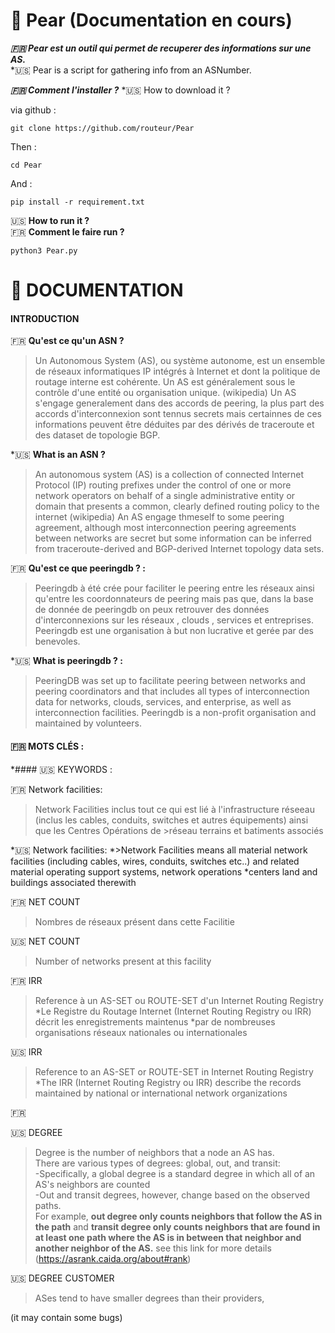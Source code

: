 #  :pear: Pear (Documentation en cours)
***:fr: Pear est un outil qui permet de recuperer des informations sur une AS.***  
*:us: Pear is a script for gathering info from an ASNumber.

***:fr: Comment l'installer ?***
*:us: How to download it ?

via github :

```git clone https://github.com/routeur/Pear```

Then :

```cd Pear```

And :

```pip install -r requirement.txt```

:us: **How to run it ?**  
:fr: **Comment le faire run ?**

```python3 Pear.py```


# :open_book:	DOCUMENTATION

#### INTRODUCTION

:fr: **Qu'est ce qu'un ASN ?**  
>Un Autonomous System (AS), ou système autonome, est un ensemble de réseaux informatiques IP intégrés à Internet et dont la politique de routage interne est cohérente. Un AS est généralement sous le contrôle d'une entité ou organisation unique. (wikipedia)
Un AS s'engage generalement dans des accords de peering, la plus part des accords d'interconnexion sont tennus secrets mais certainnes de ces informations peuvent être déduites par des dérivés de traceroute et des dataset de topologie BGP.

*:us: **What is an ASN ?**
>An autonomous system (AS) is a collection of connected Internet Protocol (IP) routing prefixes under the control of one or more network operators on behalf of a single administrative entity or domain that presents a common, clearly defined routing policy to the internet (wikipedia)
An AS engage thmeself to some peering agreement, although most interconnection peering agreements between networks are secret but some information can be inferred from traceroute-derived and BGP-derived Internet topology data sets.


:fr: **Qu'est ce que peeringdb ? :**  
>Peeringdb à été crée pour faciliter le peering entre les réseaux ainsi qu'entre les coordonnateurs de peering mais pas que, dans la base de donnée de peeringdb on peux retrouver des données d'interconnexions sur les réseaux , clouds , services et entreprises.
Peeringdb est une organisation à but non lucrative et gerée par des benevoles.

*:us: **What is peeringdb ? :**  
>PeeringDB was set up to facilitate peering between networks and peering coordinators and that includes all types of interconnection data for networks, clouds, services, and enterprise, as well as interconnection facilities.
Peeringdb is a non-profit organisation and maintained by volunteers.  


#### :fr: MOTS CLÉS :  
*#### :us: KEYWORDS :

:fr: Network facilities:
> Network Facilities inclus tout ce qui est lié à l'infrastructure réseeau (inclus les cables, conduits, switches et autres équipements) ainsi que les Centres Opérations de >réseau terrains et batiments associés

*:us: Network facilities:
*>Network Facilities means all material network facilities (including cables, wires, conduits, switches etc..) and related material operating support systems, network operations *centers land and buildings associated therewith

:fr: NET COUNT
>Nombres de réseaux présent dans cette Facilitie  

:us: NET COUNT
>Number of networks present at this facility

:fr: IRR
>Reference à un AS-SET ou ROUTE-SET d'un Internet Routing Registry  
*Le Registre du Routage Internet (Internet Routing Registry ou IRR) décrit les enregistrements maintenus
*par de nombreuses organisations réseaux nationales ou internationales

:us: IRR
>Reference to an AS-SET or ROUTE-SET in Internet Routing Registry
*The IRR (Internet Routing Registry ou IRR) describe the records maintained by national or international network organizations

:fr:

:us: DEGREE  
>Degree is the number of neighbors that a node an AS has.  
There are various types of degrees: global, out, and transit:  
-Specifically, a global degree is a standard degree in which all of an AS's neighbors are counted  
-Out and transit degrees, however, change based on the observed paths.  
For example, **out degree only counts neighbors that follow the AS in the path** and **transit degree only counts neighbors that are found in at least one path where the AS is in between that neighbor and another neighbor of the AS.**
see this link for more details (https://asrank.caida.org/about#rank)

:us: DEGREE CUSTOMER
>ASes tend to have smaller degrees than their providers, 























(it may contain some bugs)

